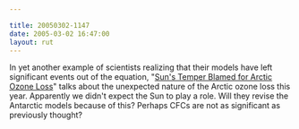```yaml
---

title: 20050302-1147
date: 2005-03-02 16:47:00
layout: rut
---
```


<p> In yet another example of scientists realizing that their
models have left significant events out of the equation, "<a href="http://www.livescience.com/forcesofnature/050301_ozone_thinning.html">Sun's
Temper Blamed for Arctic Ozone Loss</a>" talks about the unexpected
nature of the Arctic ozone loss this year.  Apparently we didn't
expect the Sun to play a role.  Will they revise the Antarctic
models because of this?  Perhaps CFCs are not as significant as
previously thought?</p>

